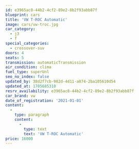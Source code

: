 ```yaml
---
id: e3965ac8-44b2-4cf2-89e2-8b2f93abb87f
blueprint: cars
title: 'VW T-ROC Automatic'
image: cars/vw-troc.jpg
car_category:
  - j3
  - f
special_categories:
  - crossover-suv
doors: 4
seats: 5
transmission: automaticTransmission
air_condition: clima
fuel_type: superUnl
seo_no_index: false
updated_by: 38d2f7cb-982d-4d11-a874-2ba105610d54
updated_at: 1705685310
resrv_availability: e3965ac8-44b2-4cf2-89e2-8b2f93abb87f
car_brand: vw
date_of_registration: '2021-01-01'
content:
  -
    type: paragraph
    content:
      -
        type: text
        text: 'VW T-ROC Automatic'
price: 16000
---
```

